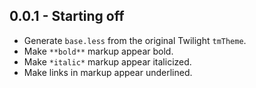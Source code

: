## 0.0.1 - Starting off
- Generate `base.less` from the original Twilight `tmTheme`.
- Make `**bold**` markup appear bold.
- Make `*italic*` markup appear italicized.
- Make links in markup appear underlined.
